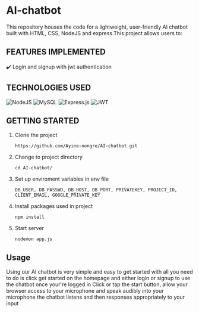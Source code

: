 # AI-chatbot
This repository houses the code for a lightweight, user-friendly AI chatbot built with HTML, CSS, NodeJS and express.This project allows users to:<br>
 

## FEATURES IMPLEMENTED
✔️ Login and signup with jwt authentication

## TECHNOLOGIES USED
![NodeJS](https://img.shields.io/badge/node.js-6DA55F?style=for-the-badge&logo=node.js&logoColor=white)  ![MySQL](https://img.shields.io/badge/mysql-%2300f.svg?style=for-the-badge&logo=mysql&logoColor=white) ![Express.js](https://img.shields.io/badge/express.js-%23404d59.svg?style=for-the-badge&logo=express&logoColor=%2361DAFB) ![JWT](https://img.shields.io/badge/JWT-black?style=for-the-badge&logo=JSON%20web%20tokens)

## GETTING STARTED
1. Clone the project
 
   ```
   https://github.com/Ayine-nongre/AI-chatbot.git
   ```
2. Change to project directory

    ```
    cd AI-chatbot/
    ```
3. Set up enviroment variables in env file

   ```
   DB_USER, DB_PASSWD, DB_HOST, DB_PORT, PRIVATEKEY, PROJECT_ID, CLIENT_EMAIL, GOOGLE_PRIVATE_KEY
   ```
4. Install packages used in project

   ```
   npm install
   ```
5. Start server

    ```
    nodemon app.js
    ```

## Usage
Using our AI chatbot is very simple and easy to get started with all you need to do is click get started on the homepage and either login or signup to use the chatbot once your're logged in Click or tap the start button, allow your browser access to your microphone and speak audibly into your microphone the chatbot listens and then responses appropriately to your input





